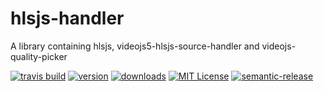 # hlsjs-handler

A library containing hlsjs, videojs5-hlsjs-source-handler and videojs-quality-picker

[![travis build](https://img.shields.io/travis/gaithoben/hlsjs-handler.svg?style=flat-square)](https://travis-ci.org/gaithoben/hlsjs-handler)
[![version](https://img.shields.io/npm/v/hlsjs-handler.svg?style=flat-square)](http://npm.im/hlsjs-handler)
[![downloads](https://img.shields.io/npm/dm/hlsjs-handler.svg?style=flat-square)](http://npm-stat.com/charts.html?package=hlsjs-handler&from=2015-08-01)
[![MIT License](https://img.shields.io/npm/l/hlsjs-handler.svg?style=flat-square)](http://opensource.org/licenses/MIT)
[![semantic-release](https://img.shields.io/badge/%20%20%F0%9F%93%A6%F0%9F%9A%80-semantic--release-e10079.svg?style=flat-square)](https://github.com/semantic-release/semantic-release)
